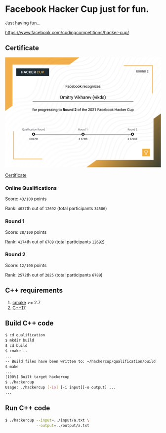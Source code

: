 # Facebook Hacker Cup just for fun.

Just having fun...

https://www.facebook.com/codingcompetitions/hacker-cup/

## Certificate

![certificate](certificate.png "Certificate")

[Certificate](https://www.facebook.com/codingcompetitions/hacker-cup/2021/certificate/2945131779054766)

### Online Qualifications

Score: `43/100` points

Rank: `4037`th out of `12692` (total participants `34586`)

### Round 1

Score: `28/100` points

Rank: `4174`th out of `6789` (total participants `12692`)

### Round 2

Score: `12/100` points

Rank: `2572`th out of `2825` (total participants `6789`)

## C++ requirements

1. [cmake](https://cmake.org/) >= 2.7
2. [C++17](https://en.wikipedia.org/wiki/C%2B%2B17)

## Build C++ code

```bash
$ cd qualification
$ mkdir build
$ cd build
$ cmake ..
...
-- Build files have been written to: ~/hackercup/qualification/build
$ make
...
[100%] Built target hackercup
$ ./hackercup
Usage: ./hackercup [-io] [-i input][-o output] ...
...
```

## Run C++ code


```bash
$ ./hackercup --input=../input/a.txt \
              --output=../output/a.txt
```